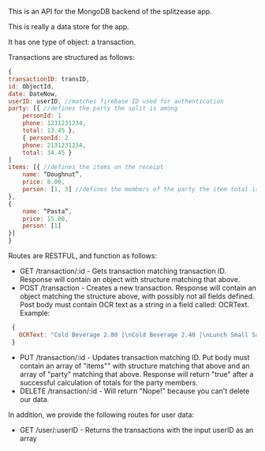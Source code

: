 This is an API for the MongoDB backend of the splitzease app.

This is really a data store for the app. 

It has one type of object: a transaction.

Transactions are structured as follows:
```javascript
{
transactionID: transID,
id: ObjectId,
date: DateNow,
userID: userID, //matches firebase ID used for authentication
party: [{ //defines the party the split is among
	personId: 1
	phone: 1231231234,
	total: 13.45 },
	{ personId: 2
	phone: 2131231234,
	total: 34.45 }
]
items: [{ //defines the items on the receipt
	name: “Doughnut”,
	price: 8.00,
	person: [1, 3] //defines the members of the party the item total is to be split evenly among
},
{
	name: “Pasta”,
	price: 15.00,
	person: [1]
}]
}
```

Routes are RESTFUL, and function as follows:

* GET /transaction/:id - Gets transaction matching transaction ID. Response will contain an object with structure matching that above.
* POST /transaction - Creates a new transaction. Response will contain an object matching the structure above, with possibly not all fields defined. Post body must contain OCR text as a string in a field called: OCRText. Example: 
```javascript
 {
   OCRText: "Cold Beverage 2.80 |\nCold Beverage 2.40 |\nLunch Small Salmon 12.90 |\nLunch Sa Inon 14.50\nLunch Cup Chix Cha/w 2.00\nLunch Fettuccine Carrabba 10.99\nLunch Small Salmon 12.90\nLunch Strawberry Salad 11.50\nLunch In Chix Bryan 12.70 |\nLunch House Salad Add On 2.00\nUessert Rusa 1.20\nDessert Rusa 1.20\nSogno di Cloccolata 1.90\nSogno di Cloccolata 7.90"
 }
```
* PUT /transaction/:id - Updates transaction matching ID. Put body must contain an array of "items"" with structure matching that above and an array of "party" matching that above. Response will return "true" after a successful calculation of totals for the party members.
* DELETE /transaction/:id - Will return "Nope!" because you can't delete our data.

In addition, we provide the following routes for user data:
* GET /user/:userID - Returns the transactions with the input userID as an array


